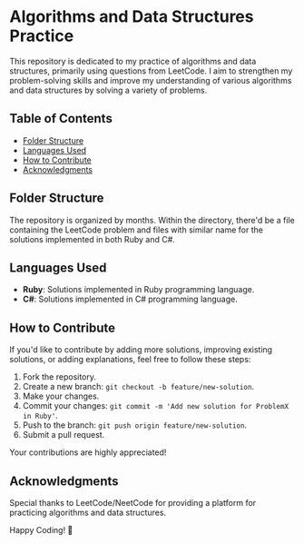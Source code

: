 # Algorithms and Data Structures Practice

This repository is dedicated to my practice of algorithms and data structures, primarily using questions from LeetCode. I aim to strengthen my problem-solving skills and improve my understanding of various algorithms and data structures by solving a variety of problems.

## Table of Contents

- [Folder Structure](#folder-structure)
- [Languages Used](#languages-used)
- [How to Contribute](#how-to-contribute)
- [Acknowledgments](#acknowledgments)

## Folder Structure

The repository is organized by months. Within the directory, there'd be a file containing the LeetCode problem and files with similar name for the solutions implemented in both Ruby and C#.

## Languages Used

- **Ruby**: Solutions implemented in Ruby programming language.
- **C#**: Solutions implemented in C# programming language.

## How to Contribute

If you'd like to contribute by adding more solutions, improving existing solutions, or adding explanations, feel free to follow these steps:

1. Fork the repository.
2. Create a new branch: `git checkout -b feature/new-solution`.
3. Make your changes.
4. Commit your changes: `git commit -m 'Add new solution for ProblemX in Ruby'`.
5. Push to the branch: `git push origin feature/new-solution`.
6. Submit a pull request.

Your contributions are highly appreciated!

## Acknowledgments

Special thanks to LeetCode/NeetCode for providing a platform for practicing algorithms and data structures.

Happy Coding! 🚀
